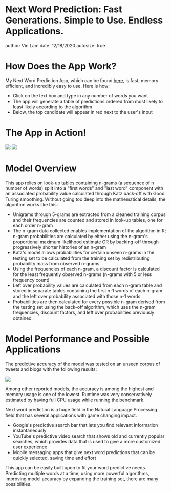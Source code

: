 

Next Word Prediction: Fast Generations. Simple to Use. Endless Applications.  
========================================================
author: Vin Lam
date: 12/18/2020
autosize: true


How Does the App Work?
========================================================

My Next Word Prediction App, which can be found [here](https://vtlam116.shinyapps.io/NextWordPrediction/),
is fast, memory efficient, and incredibly easy to use. Here is how:

- Click on the text box and type in any number of words you want
- The app will generate a table of predictions ordered from most likely to least likely according to the algorithm
- Below, the top candidate will appear in red next to the user's input

The App in Action!
========================================================
![](showcase.png)
![](showcase2.png)


Model Overview
========================================================

This app relies on look-up tables containing n-grams (a sequence of n number of words) split into a "first words" and "last word" component with an associated probability value calculated through Katz back-off with Good Turing smoothing. Without going too deep into the mathematical details, the algorithm works like this:

- Unigrams through 5-grams are extracted from a cleaned training corpus and their frequencies are counted and stored in look-up tables, one for each order n-gram
- The n-gram data collected enables implementation of the algorithm in R; n-gram probabilities are calculated by either using the n-gram's proportional maximum likelihood estimate OR by backing-off through progressively shorter histories of an n-gram 
- Katz's model allows probabilities for certain unseen n-grams in the testing set to be calculated from the training set by redistributing probability mass from observed n-grams
- Using the frequencies of each n-gram, a discount factor is calculated for the least frequently observed n-grams (n-grams with 5 or less frequency count) 
- Left over probability values are calculated from each n-gram table and stored in separate tables containing the first n-1 words of each n-gram and the left over probability associated with those n-1 words. 
- Probabilities are then calculated for every possible n-gram derived from the testing set using the back-off algorithm, which uses the n-gram frequencies, discount factors, and left over probabilities previously obtained

Model Performance and Possible Applications
========================================================

The predictive accuracy of the model was tested on an unseen corpus of tweets and blogs with the following results:

![](benchmarkresults.png)

Among other reported models, the accuracy is among the highest and memory usage is one of the lowest. Runtime was very conservatively estimated by having full CPU usage while running the benchmark. 

Next word prediction is a huge field in the Natural Language Processing field that has several applications with game changing impact.
- Google's predictive search bar that lets you find relevant information instantaneously 
- YouTube's predictive video search that shows old and currently popular searches, which provides data that is used to give a more customized user experience 
- Mobile messaging apps that give next word predictions that can be quickly selected, saving time and effort

This app can be easily built upon to fit your word predictive needs. Predicting multiple words at a time, using more powerful algorithms, improving model accuracy by expanding the training set, there are many possibilities. 


